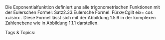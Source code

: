 Die Exponentialfunktion definiert uns alle trigonometrischen Funktionen mit der Eulerschen Formel:
Satz2.33.Eulersche Formel. Fürx∈Cgilt
eix= cos x+isinx .
Diese Formel lässt sich mit der Abbildung 1.5.6 in der komplexen Zahlenebene wie in Abbildung 1.1.1
darstellen.

   Tags & Topics:
   